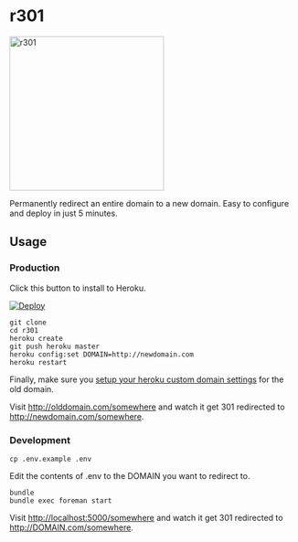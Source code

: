 # r301

<img src="https://raw.githubusercontent.com/scottmotte/r301/master/r301.gif" alt="r301" width="270" />

Permanently redirect an entire domain to a new domain. Easy to configure and deploy in just 5 minutes.

## Usage

### Production

Click this button to install to Heroku.

[![Deploy](https://www.herokucdn.com/deploy/button.png)](https://heroku.com/deploy)

```
git clone
cd r301
heroku create
git push heroku master
heroku config:set DOMAIN=http://newdomain.com
heroku restart
```

Finally, make sure you [setup your heroku custom domain settings](https://devcenter.heroku.com/articles/custom-domains) for the old domain.

Visit <http://olddomain.com/somewhere> and watch it get 301 redirected to <http://newdomain.com/somewhere>.

### Development

```
cp .env.example .env
```

Edit the contents of .env to the DOMAIN you want to redirect to.

```
bundle
bundle exec foreman start
```

Visit <http://localhost:5000/somewhere> and watch it get 301 redirected to <http://DOMAIN.com/somewhere>.


